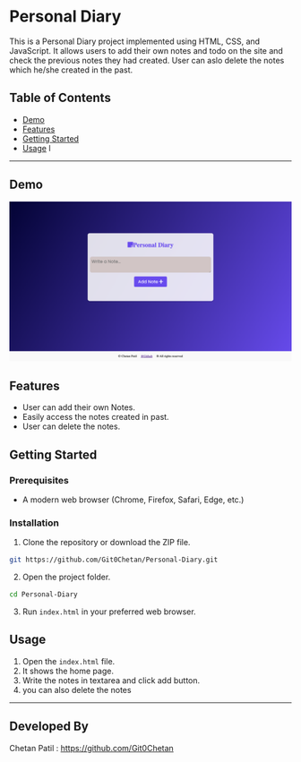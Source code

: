 # Personal Diary

This is a Personal Diary project implemented using HTML, CSS, and JavaScript. It allows users to add their own notes and todo on the site and check the previous notes they had created.
User can aslo delete the notes which he/she created in the past.

## Table of Contents
- [Demo](#demo)
- [Features](#features)
- [Getting Started](#getting-started)
- [Usage](#usage)
l
---

## Demo
![Alt text](<Screenshot 2023-10-07 at 6.24.52 PM.png>)


## Features

- User can add their own Notes.
- Easily access the notes created in past.
- User can delete the notes.

## Getting Started

### Prerequisites

- A modern web browser (Chrome, Firefox, Safari, Edge, etc.)

### Installation

1. Clone the repository or download the ZIP file.

```bash
git https://github.com/Git0Chetan/Personal-Diary.git
```

2. Open the project folder.

```bash
cd Personal-Diary
```

3. Run `index.html` in your preferred web browser.

## Usage

1. Open the `index.html` file.
2. It shows the home page.
3. Write the notes in textarea and click add button.
4. you can also delete the notes
---

## Developed By
Chetan Patil :  https://github.com/Git0Chetan